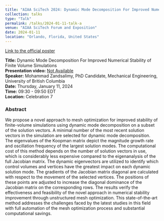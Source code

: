 ```yaml
---
title: "AIAA SciTech 2024: Dynamic Mode Decomposition For Improved Numerical Stability of Finite Volume Simulations"
collection: talks
type: "Talk"
permalink: /talks/2024-01-11-talk-a
venue: "AIAA SciTech Forum and Exposition"
date: 2024-01-11
location: "Orlando, Florida, United States"
---
```


[Link to the official poster](https://arc.aiaa.org/doi/10.2514/6.2024-1948)

**Title:** Dynamic Mode Decomposition For Improved Numerical Stability of Finite Volume Simulations \
**Presentation video:** [Not Available]() \
**Speaker:** Mohammad Zandsalimy, PhD Candidate, Mechanical Engineering, University of British Columbia \
**Date:**  Thursday, January 11, 2024 \
**Time:**  09:30 - 09:50 EDT \
**Location:** Celebration 7

### Abstract
We propose a novel approach to mesh optimization for improved stability of finite-volume simulations using dynamic mode decomposition on a subset of the solution vectors. A minimal number of the most recent solution vectors in the simulation are selected for dynamic mode decomposition. The eigenvalues of the Koopman matrix depict the magnitude growth rate and oscillation frequency of the largest solution modes. The computational cost of this method depends on the number of solution vectors in use, which is considerably less expensive compared to the eigenanalysis of the full Jacobian matrix. The dynamic eigenvectors are utilized to identify which control volumes and vertices have the greatest impact on each dynamic solution mode. The gradients of the Jacobian matrix diagonal are calculated with respect to the movement of the selected vertices. The positions of these points are adjusted to increase the diagonal dominance of the Jacobian matrix on the corresponding rows. The results verify the effectiveness and feasibility of the novel approach in numerical stability improvement through unstructured mesh optimization. This state-of-the-art method addresses the challenges faced by the latest studies in this field with full automation of the mesh optimization process and substantial computational savings.